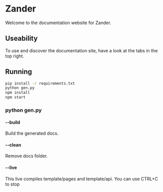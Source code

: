 # Zander

Welcome to the documentation website for Zander.

## Useability

To use and discover the documentation site, have a look at the tabs in the top right.

## Running

```bash
pip install -r requirements.txt
python gen.py
npm install
npm start
```

### python gen.py

#### --build
Build the generated docs.

#### --clean
Remove docs folder.

#### --live
This live compiles template/pages and template/api. You can use CTRL+C to stop